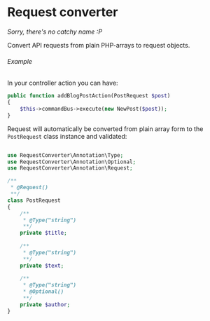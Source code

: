 Request converter
=================

*Sorry, there's no catchy name :P*

Convert API requests from plain PHP-arrays to request objects.

###### Example

In your controller action you can have: 
```php
public function addBlogPostAction(PostRequest $post)
{
    $this->commandBus->execute(new NewPost($post));
}
```

Request will automatically be converted from plain array form to the
`PostRequest` class instance and validated:
```php

use RequestConverter\Annotation\Type;
use RequestConverter\Annotation\Optional;
use RequestConverter\Annotation\Request;

/**
 * @Request()
 **/
class PostRequest
{
    /**
     * @Type("string")
     **/
    private $title;
    
    /**
     * @Type("string")
     **/
    private $text;
    
    /**
     * @Type("string")
     * @Optional()
     **/
    private $author;
}
```


